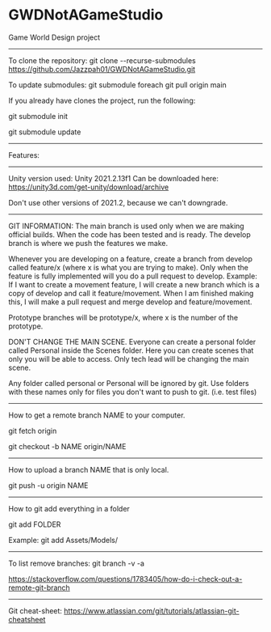 # GWDNotAGameStudio

Game World Design project

---

To clone the repository: git clone --recurse-submodules https://github.com/Jazzpah01/GWDNotAGameStudio.git

To update submodules: git submodule foreach git pull origin main

If you already have clones the project, run the following:

git submodule init

git submodule update

----

Features:

-------------------------
Unity version used: Unity 2021.2.13f1
Can be downloaded here: https://unity3d.com/get-unity/download/archive

Don't use other versions of 2021.2, because we can't downgrade.

-------------------------
GIT INFORMATION:
The main branch is used only when we are making official builds. When the code has been tested and is ready.
The develop branch is where we push the features we make.

Whenever you are developing on a feature, create a branch from develop called feature/x (where x is what you are trying to make). 
Only when the feature is fully implemented will you do a pull request to develop. Example: If I want to create a movement feature, 
I will create a new branch which is a copy of develop and call it feature/movement. When I am finished making this, I will make a 
pull request and merge develop and feature/movement.

Prototype branches will be prototype/x, where x is the number of the prototype.

DON'T CHANGE THE MAIN SCENE. Everyone can create a personal folder called Personal inside the Scenes folder. Here you can create 
scenes that only you will be able to access. Only tech lead will be changing the main scene.

Any folder called personal or Personal will be ignored by git. Use folders with these names only for files you don't want to push
to git. (i.e. test files)

-------------------------
How to get a remote branch NAME to your computer.

git fetch origin

git checkout -b NAME origin/NAME

---
How to upload a branch NAME that is only local.

git push -u origin NAME

---
How to git add everything in a folder

git add FOLDER

Example: git add Assets/Models/

---
To list remove branches: git branch -v -a

https://stackoverflow.com/questions/1783405/how-do-i-check-out-a-remote-git-branch

-------------------------
Git cheat-sheet: https://www.atlassian.com/git/tutorials/atlassian-git-cheatsheet

